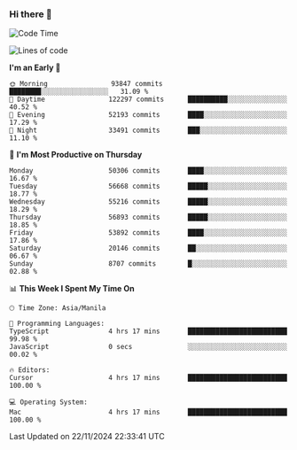 ### Hi there 👋

<!--START_SECTION:waka-->
![Code Time](http://img.shields.io/badge/Code%20Time-5%2C707%20hrs%205%20mins-blue)

![Lines of code](https://img.shields.io/badge/From%20Hello%20World%20I%27ve%20Written-125.9%20million%20lines%20of%20code-blue)

**I'm an Early 🐤** 

```text
🌞 Morning                93847 commits       ████████░░░░░░░░░░░░░░░░░   31.09 % 
🌆 Daytime                122297 commits      ██████████░░░░░░░░░░░░░░░   40.52 % 
🌃 Evening                52193 commits       ████░░░░░░░░░░░░░░░░░░░░░   17.29 % 
🌙 Night                  33491 commits       ███░░░░░░░░░░░░░░░░░░░░░░   11.10 % 
```
📅 **I'm Most Productive on Thursday** 

```text
Monday                   50306 commits       ████░░░░░░░░░░░░░░░░░░░░░   16.67 % 
Tuesday                  56668 commits       █████░░░░░░░░░░░░░░░░░░░░   18.77 % 
Wednesday                55216 commits       █████░░░░░░░░░░░░░░░░░░░░   18.29 % 
Thursday                 56893 commits       █████░░░░░░░░░░░░░░░░░░░░   18.85 % 
Friday                   53892 commits       ████░░░░░░░░░░░░░░░░░░░░░   17.86 % 
Saturday                 20146 commits       ██░░░░░░░░░░░░░░░░░░░░░░░   06.67 % 
Sunday                   8707 commits        █░░░░░░░░░░░░░░░░░░░░░░░░   02.88 % 
```


📊 **This Week I Spent My Time On** 

```text
🕑︎ Time Zone: Asia/Manila

💬 Programming Languages: 
TypeScript               4 hrs 17 mins       █████████████████████████   99.98 % 
JavaScript               0 secs              ░░░░░░░░░░░░░░░░░░░░░░░░░   00.02 % 

🔥 Editors: 
Cursor                   4 hrs 17 mins       █████████████████████████   100.00 % 

💻 Operating System: 
Mac                      4 hrs 17 mins       █████████████████████████   100.00 % 
```


 Last Updated on 22/11/2024 22:33:41 UTC
<!--END_SECTION:waka-->


<!--
**rad182/rad182** is a ✨ _special_ ✨ repository because its `README.md` (this file) appears on your GitHub profile.

Here are some ideas to get you started:

- 🔭 I’m currently working on ...
- 🌱 I’m currently learning ...
- 👯 I’m looking to collaborate on ...
- 🤔 I’m looking for help with ...
- 💬 Ask me about ...
- 📫 How to reach me: ...
- 😄 Pronouns: ...
- ⚡ Fun fact: ...
-->
